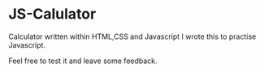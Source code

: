 # JS-Calulator
Calculator written within HTML,CSS and Javascript
I wrote this to practise Javascript.

Feel free to test it and leave some feedback. 

